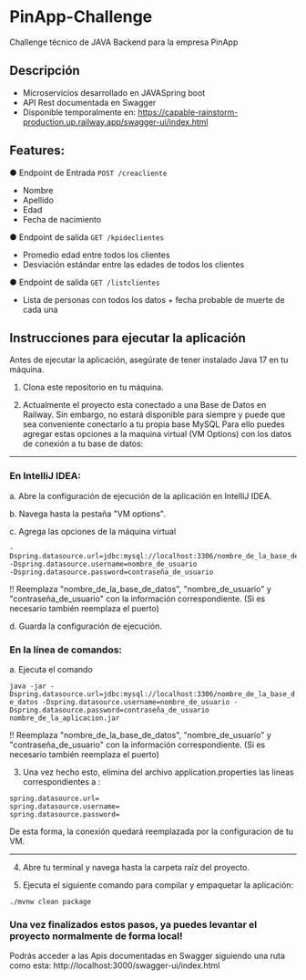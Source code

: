 # PinApp-Challenge
Challenge técnico de JAVA Backend para la empresa PinApp

## Descripción

- Microservicios desarrollado en JAVASpring boot
- API Rest documentada en Swagger
- Disponible temporalmente en: https://capable-rainstorm-production.up.railway.app/swagger-ui/index.html

## Features:
● Endpoint de Entrada ```POST /creacliente ```
- Nombre
- Apellido
- Edad
- Fecha de nacimiento

● Endpoint de salida ``` GET /kpideclientes ```
- Promedio edad entre todos los clientes
- Desviación estándar entre las edades de todos los clientes

● Endpoint de salida ``` GET /listclientes ```
- Lista de personas con todos los datos + fecha probable de muerte de cada una


## Instrucciones para ejecutar la aplicación

Antes de ejecutar la aplicación, asegúrate de tener instalado Java 17 en tu máquina.

1. Clona este repositorio en tu máquina.

2. Actualmente el proyecto esta conectado a una Base de Datos en Railway. Sin embargo, no estará disponible para siempre y puede que sea conveniente conectarlo a tu propia base MySQL
Para ello puedes agregar estas opciones a la maquina virtual (VM Options) con los datos de conexión a tu base de datos:

-----------------------------------------------------------------------------------------------------------------------------------------------------------------------
### En IntelliJ IDEA:

a. Abre la configuración de ejecución de la aplicación en IntelliJ IDEA.

b. Navega hasta la pestaña "VM options".

c. Agrega las opciones de la máquina virtual 

```VM Options
-Dspring.datasource.url=jdbc:mysql://localhost:3306/nombre_de_la_base_de_datos 
-Dspring.datasource.username=nombre_de_usuario 
-Dspring.datasource.password=contraseña_de_usuario
```

!! Reemplaza "nombre_de_la_base_de_datos", "nombre_de_usuario" y "contraseña_de_usuario" con la información correspondiente. (Si es necesario también reemplaza el  puerto)

d. Guarda la configuración de ejecución.


### En la línea de comandos:

a. Ejecuta el comando 

`java -jar -Dspring.datasource.url=jdbc:mysql://localhost:3306/nombre_de_la_base_de_datos -Dspring.datasource.username=nombre_de_usuario -Dspring.datasource.password=contraseña_de_usuario nombre_de_la_aplicacion.jar` 

!! Reemplaza "nombre_de_la_base_de_datos", "nombre_de_usuario" y "contraseña_de_usuario" con la información correspondiente. (Si es necesario también reemplaza el  puerto)



3. Una vez hecho esto, elimina del archivo application.properties las lineas correspondientes a :

```application.properties
spring.datasource.url=
spring.datasource.username=
spring.datasource.password=
```
De esta forma, la conexión quedará reemplazada por la configuracion de tu VM.

-----------------------------------------------------------------------------------------------------------------------------------------------------------------------

4. Abre tu terminal y navega hasta la carpeta raíz del proyecto.

5. Ejecuta el siguiente comando para compilar y empaquetar la aplicación:

`
./mvnw clean package 
`

### Una vez finalizados estos pasos, ya puedes levantar el proyecto normalmente de forma local! 

Podrás acceder a las Apis documentadas en Swagger siguiendo una ruta como esta: http://localhost:3000/swagger-ui/index.html 
